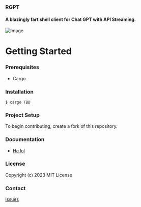 ### RGPT
#### A blazingly fart shell client for Chat GPT with API Streaming.
![Image](https://user-images.githubusercontent.com/32278830/221998116-06dea982-4962-4fd3-8562-05c04c004499.jpg)

# Getting Started

### Prerequisites
* Cargo

### Installation
```
$ cargo TBD
```
  
### Project Setup
To begin contributing, create a fork of this repository.

### Documentation
* [Ha lol](https://youtu.be/dQw4w9WgXcQ)

### License
Copyright (c) 2023 MIT License

### Contact
[Issues](https://github.com/linux-techtips/rgpt/issues)
